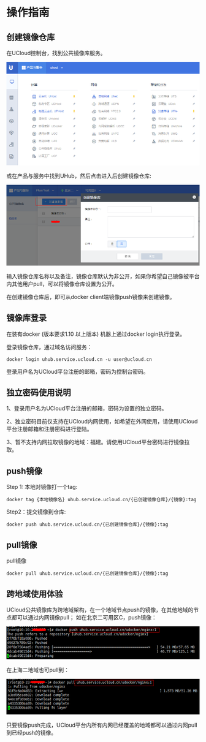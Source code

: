 # 操作指南



## 创建镜像仓库

在UCloud控制台，找到公共镜像库服务。

![image](/images/uhub_create_01.png)

或在产品与服务中找到UHub，然后点击进入后创建镜像仓库:

![image](/images/uhub_create_02.png)

输入镜像仓库名称以及备注，镜像仓库默认为非公开，如果你希望自己镜像被平台内其他用户pull，可以将镜像仓库设置为公开。

在创建镜像仓库后，即可从docker client端镜像push镜像来创建镜像。

## 镜像库登录

在装有docker (版本要求1.10 以上版本) 机器上通过docker login执行登录。

登录镜像仓库，通过域名访问服务：

```
docker login uhub.service.ucloud.cn -u user@ucloud.cn
```

登录用户名为UCloud平台注册的邮箱，密码为控制台密码。

## 独立密码使用说明

1、登录用户名为UCloud平台注册的邮箱，密码为设置的独立密码。

2、独立密码目前仅支持在UCloud内网使用，如希望在外网使用，请使用UCloud平台注册邮箱和注册密码进行登陆。

3、暂不支持内网拉取镜像的地域：福建。请使用UCloud平台密码进行镜像拉取。

## push镜像

Step 1: 本地对镜像打一个tag:

    docker tag {本地镜像名} uhub.service.ucloud.cn/{已创建镜像仓库}/{镜像}:tag

Step2：提交镜像到仓库:

    docker push uhub.service.ucloud.cn/{已创建镜像仓库}/{镜像}:tag

## pull镜像

pull镜像

    docker pull uhub.service.ucloud.cn/{已创建镜像仓库}/{镜像}:tag

## 跨地域使用体验

UCloud公共镜像库为跨地域架构，在一个地域节点push的镜像，在其他地域的节点都可以通过内网镜像pull；
如在北京二可用区C，push镜像：

![image](/images/uhub_region_01.png)

在上海二地域也可pull到：

![image](/images/uhub_region_02.png)

只要镜像push完成，UCloud平台内所有内网已经覆盖的地域都可以通过内网pull到已经push的镜像。
